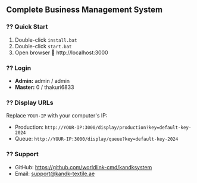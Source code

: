  
## Complete Business Management System 
 
### ?? Quick Start 
1. Double-click `install.bat` 
2. Double-click `start.bat` 
3. Open browser  http://localhost:3000 
 
### ?? Login 
- **Admin:** admin / admin 
- **Master:** 0 / thakuri6833 
 
### ?? Display URLs 
Replace `YOUR-IP` with your computer's IP: 
- Production: `http://YOUR-IP:3000/display/production?key=default-key-2024` 
- Queue: `http://YOUR-IP:3000/display/queue?key=default-key-2024` 
 
### ?? Support 
- GitHub: https://github.com/worldlink-cmd/kandksystem 
- Email: support@kandk-textile.ae 
